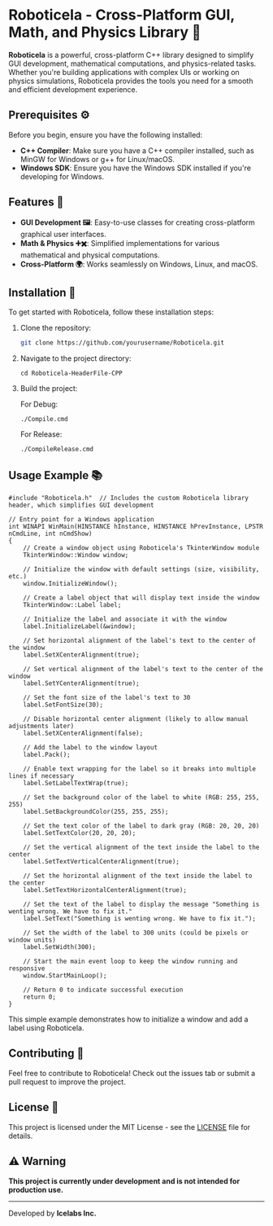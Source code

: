 # Roboticela - Cross-Platform GUI, Math, and Physics Library 🚀

**Roboticela** is a powerful, cross-platform C++ library designed to simplify GUI development, mathematical computations, and physics-related tasks. Whether you're building applications with complex UIs or working on physics simulations, Roboticela provides the tools you need for a smooth and efficient development experience.

## Prerequisites ⚙️

Before you begin, ensure you have the following installed:

- **C++ Compiler**: Make sure you have a C++ compiler installed, such as MinGW for Windows or g++ for Linux/macOS.
- **Windows SDK**: Ensure you have the Windows SDK installed if you're developing for Windows.


## Features 🌟

- **GUI Development 🖼️**: Easy-to-use classes for creating cross-platform graphical user interfaces.
- **Math & Physics ➕✖️**: Simplified implementations for various mathematical and physical computations.
- **Cross-Platform 🌍**: Works seamlessly on Windows, Linux, and macOS.

## Installation 🔧

To get started with Roboticela, follow these installation steps:

1. Clone the repository:
   ```bash
   git clone https://github.com/yourusername/Roboticela.git
   ```
2. Navigate to the project directory:
    ```
    cd Roboticela-HeaderFile-CPP
    ```
3. Build the project:

    For Debug:
    ```
    ./Compile.cmd
    ```

    For Release:
    ```
    ./CompileRelease.cmd
    ```

## Usage Example 📚
```
#include "Roboticela.h"  // Includes the custom Roboticela library header, which simplifies GUI development

// Entry point for a Windows application
int WINAPI WinMain(HINSTANCE hInstance, HINSTANCE hPrevInstance, LPSTR nCmdLine, int nCmdShow)
{
    // Create a window object using Roboticela's TkinterWindow module
    TkinterWindow::Window window;

    // Initialize the window with default settings (size, visibility, etc.)
    window.InitializeWindow();

    // Create a label object that will display text inside the window
    TkinterWindow::Label label;

    // Initialize the label and associate it with the window
    label.InitializeLabel(&window);

    // Set horizontal alignment of the label's text to the center of the window
    label.SetXCenterAlignment(true);

    // Set vertical alignment of the label's text to the center of the window
    label.SetYCenterAlignment(true);

    // Set the font size of the label's text to 30
    label.SetFontSize(30);

    // Disable horizontal center alignment (likely to allow manual adjustments later)
    label.SetXCenterAlignment(false);

    // Add the label to the window layout
    label.Pack();

    // Enable text wrapping for the label so it breaks into multiple lines if necessary
    label.SetLabelTextWrap(true);

    // Set the background color of the label to white (RGB: 255, 255, 255)
    label.SetBackgroundColor(255, 255, 255);

    // Set the text color of the label to dark gray (RGB: 20, 20, 20)
    label.SetTextColor(20, 20, 20);

    // Set the vertical alignment of the text inside the label to the center
    label.SetTextVerticalCenterAlignment(true);

    // Set the horizontal alignment of the text inside the label to the center
    label.SetTextHorizontalCenterAlignment(true);

    // Set the text of the label to display the message "Something is wenting wrong. We have to fix it."
    label.SetText("Something is wenting wrong. We have to fix it.");

    // Set the width of the label to 300 units (could be pixels or window units)
    label.SetWidth(300);

    // Start the main event loop to keep the window running and responsive
    window.StartMainLoop();

    // Return 0 to indicate successful execution
    return 0;
}
```
This simple example demonstrates how to initialize a window and add a label using Roboticela.

## Contributing 🤝

Feel free to contribute to Roboticela! Check out the issues tab or submit a pull request to improve the project.

## License 📄

This project is licensed under the MIT License - see the [LICENSE](LICENSE) file for details.

## ⚠️ Warning

**This project is currently under development and is not intended for production use.**

---

Developed by **Icelabs Inc.**